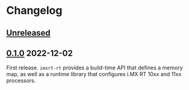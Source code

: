 # Changelog

## [Unreleased]

## [0.1.0] 2022-12-02

First release. `imxrt-rt` provides a build-time API that defines a memory map,
as well as a runtime library that configures i.MX RT 10xx and 11xx processors.

[Unreleased]: https://github.com/imxrt-rs/imxrt-rt/compare/0.1.0...HEAD
[0.1.0]: https://github.com/imxrt-rs/imxrt-rt/releases/tag/0.1.0
